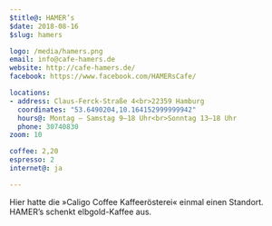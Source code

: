```yaml
---
$title@: HAMER’s
$date: 2018-08-16
$slug: hamers

logo: /media/hamers.png
email: info@cafe-hamers.de
website: http://cafe-hamers.de/
facebook: https://www.facebook.com/HAMERsCafe/

locations:
- address: Claus-Ferck-Straße 4<br>22359 Hamburg
  coordinates: "53.6490204,10.164152999999942"
  hours@: Montag – Samstag 9–18 Uhr<br>Sonntag 13–18 Uhr
  phone: 30740830
zoom: 10

coffee: 2,20
espresso: 2
internet@: ja

---
```

Hier hatte die »Caligo Coffee Kaffeerösterei« einmal einen Standort. HAMER’s schenkt elbgold-Kaffee aus.